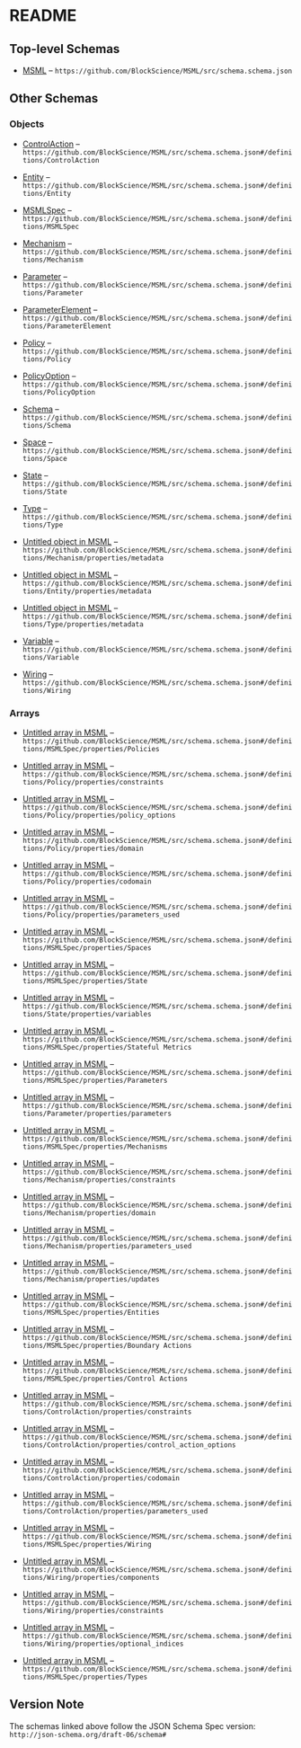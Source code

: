 # README

## Top-level Schemas

*   [MSML](./schema.md) – `https://github.com/BlockScience/MSML/src/schema.schema.json`

## Other Schemas

### Objects

*   [ControlAction](./schema-definitions-controlaction.md) – `https://github.com/BlockScience/MSML/src/schema.schema.json#/definitions/ControlAction`

*   [Entity](./schema-definitions-entity.md) – `https://github.com/BlockScience/MSML/src/schema.schema.json#/definitions/Entity`

*   [MSMLSpec](./schema-definitions-msmlspec.md "A JSON schema that is used in the mathematical specification mapping library to create the underlying MSML object") – `https://github.com/BlockScience/MSML/src/schema.schema.json#/definitions/MSMLSpec`

*   [Mechanism](./schema-definitions-mechanism.md) – `https://github.com/BlockScience/MSML/src/schema.schema.json#/definitions/Mechanism`

*   [Parameter](./schema-definitions-parameter.md) – `https://github.com/BlockScience/MSML/src/schema.schema.json#/definitions/Parameter`

*   [ParameterElement](./schema-definitions-parameterelement.md) – `https://github.com/BlockScience/MSML/src/schema.schema.json#/definitions/ParameterElement`

*   [Policy](./schema-definitions-policy.md) – `https://github.com/BlockScience/MSML/src/schema.schema.json#/definitions/Policy`

*   [PolicyOption](./schema-definitions-policyoption.md) – `https://github.com/BlockScience/MSML/src/schema.schema.json#/definitions/PolicyOption`

*   [Schema](./schema-definitions-schema.md) – `https://github.com/BlockScience/MSML/src/schema.schema.json#/definitions/Schema`

*   [Space](./schema-definitions-space.md) – `https://github.com/BlockScience/MSML/src/schema.schema.json#/definitions/Space`

*   [State](./schema-definitions-state.md) – `https://github.com/BlockScience/MSML/src/schema.schema.json#/definitions/State`

*   [Type](./schema-definitions-type.md) – `https://github.com/BlockScience/MSML/src/schema.schema.json#/definitions/Type`

*   [Untitled object in MSML](./schema-definitions-mechanism-properties-metadata.md) – `https://github.com/BlockScience/MSML/src/schema.schema.json#/definitions/Mechanism/properties/metadata`

*   [Untitled object in MSML](./schema-definitions-entity-properties-metadata.md) – `https://github.com/BlockScience/MSML/src/schema.schema.json#/definitions/Entity/properties/metadata`

*   [Untitled object in MSML](./schema-definitions-type-properties-metadata.md) – `https://github.com/BlockScience/MSML/src/schema.schema.json#/definitions/Type/properties/metadata`

*   [Variable](./schema-definitions-variable.md) – `https://github.com/BlockScience/MSML/src/schema.schema.json#/definitions/Variable`

*   [Wiring](./schema-definitions-wiring.md) – `https://github.com/BlockScience/MSML/src/schema.schema.json#/definitions/Wiring`

### Arrays

*   [Untitled array in MSML](./schema-definitions-msmlspec-properties-policies.md) – `https://github.com/BlockScience/MSML/src/schema.schema.json#/definitions/MSMLSpec/properties/Policies`

*   [Untitled array in MSML](./schema-definitions-policy-properties-constraints.md) – `https://github.com/BlockScience/MSML/src/schema.schema.json#/definitions/Policy/properties/constraints`

*   [Untitled array in MSML](./schema-definitions-policy-properties-policy_options.md) – `https://github.com/BlockScience/MSML/src/schema.schema.json#/definitions/Policy/properties/policy_options`

*   [Untitled array in MSML](./schema-definitions-policy-properties-domain.md) – `https://github.com/BlockScience/MSML/src/schema.schema.json#/definitions/Policy/properties/domain`

*   [Untitled array in MSML](./schema-definitions-policy-properties-codomain.md) – `https://github.com/BlockScience/MSML/src/schema.schema.json#/definitions/Policy/properties/codomain`

*   [Untitled array in MSML](./schema-definitions-policy-properties-parameters_used.md) – `https://github.com/BlockScience/MSML/src/schema.schema.json#/definitions/Policy/properties/parameters_used`

*   [Untitled array in MSML](./schema-definitions-msmlspec-properties-spaces.md) – `https://github.com/BlockScience/MSML/src/schema.schema.json#/definitions/MSMLSpec/properties/Spaces`

*   [Untitled array in MSML](./schema-definitions-msmlspec-properties-state.md) – `https://github.com/BlockScience/MSML/src/schema.schema.json#/definitions/MSMLSpec/properties/State`

*   [Untitled array in MSML](./schema-definitions-state-properties-variables.md) – `https://github.com/BlockScience/MSML/src/schema.schema.json#/definitions/State/properties/variables`

*   [Untitled array in MSML](./schema-definitions-msmlspec-properties-stateful-metrics.md) – `https://github.com/BlockScience/MSML/src/schema.schema.json#/definitions/MSMLSpec/properties/Stateful Metrics`

*   [Untitled array in MSML](./schema-definitions-msmlspec-properties-parameters.md) – `https://github.com/BlockScience/MSML/src/schema.schema.json#/definitions/MSMLSpec/properties/Parameters`

*   [Untitled array in MSML](./schema-definitions-parameter-properties-parameters.md) – `https://github.com/BlockScience/MSML/src/schema.schema.json#/definitions/Parameter/properties/parameters`

*   [Untitled array in MSML](./schema-definitions-msmlspec-properties-mechanisms.md) – `https://github.com/BlockScience/MSML/src/schema.schema.json#/definitions/MSMLSpec/properties/Mechanisms`

*   [Untitled array in MSML](./schema-definitions-mechanism-properties-constraints.md) – `https://github.com/BlockScience/MSML/src/schema.schema.json#/definitions/Mechanism/properties/constraints`

*   [Untitled array in MSML](./schema-definitions-mechanism-properties-domain.md) – `https://github.com/BlockScience/MSML/src/schema.schema.json#/definitions/Mechanism/properties/domain`

*   [Untitled array in MSML](./schema-definitions-mechanism-properties-parameters_used.md) – `https://github.com/BlockScience/MSML/src/schema.schema.json#/definitions/Mechanism/properties/parameters_used`

*   [Untitled array in MSML](./schema-definitions-mechanism-properties-updates.md) – `https://github.com/BlockScience/MSML/src/schema.schema.json#/definitions/Mechanism/properties/updates`

*   [Untitled array in MSML](./schema-definitions-msmlspec-properties-entities.md) – `https://github.com/BlockScience/MSML/src/schema.schema.json#/definitions/MSMLSpec/properties/Entities`

*   [Untitled array in MSML](./schema-definitions-msmlspec-properties-boundary-actions.md) – `https://github.com/BlockScience/MSML/src/schema.schema.json#/definitions/MSMLSpec/properties/Boundary Actions`

*   [Untitled array in MSML](./schema-definitions-msmlspec-properties-control-actions.md) – `https://github.com/BlockScience/MSML/src/schema.schema.json#/definitions/MSMLSpec/properties/Control Actions`

*   [Untitled array in MSML](./schema-definitions-controlaction-properties-constraints.md) – `https://github.com/BlockScience/MSML/src/schema.schema.json#/definitions/ControlAction/properties/constraints`

*   [Untitled array in MSML](./schema-definitions-controlaction-properties-control_action_options.md) – `https://github.com/BlockScience/MSML/src/schema.schema.json#/definitions/ControlAction/properties/control_action_options`

*   [Untitled array in MSML](./schema-definitions-controlaction-properties-codomain.md) – `https://github.com/BlockScience/MSML/src/schema.schema.json#/definitions/ControlAction/properties/codomain`

*   [Untitled array in MSML](./schema-definitions-controlaction-properties-parameters_used.md) – `https://github.com/BlockScience/MSML/src/schema.schema.json#/definitions/ControlAction/properties/parameters_used`

*   [Untitled array in MSML](./schema-definitions-msmlspec-properties-wiring.md) – `https://github.com/BlockScience/MSML/src/schema.schema.json#/definitions/MSMLSpec/properties/Wiring`

*   [Untitled array in MSML](./schema-definitions-wiring-properties-components.md) – `https://github.com/BlockScience/MSML/src/schema.schema.json#/definitions/Wiring/properties/components`

*   [Untitled array in MSML](./schema-definitions-wiring-properties-constraints.md) – `https://github.com/BlockScience/MSML/src/schema.schema.json#/definitions/Wiring/properties/constraints`

*   [Untitled array in MSML](./schema-definitions-wiring-properties-optional_indices.md) – `https://github.com/BlockScience/MSML/src/schema.schema.json#/definitions/Wiring/properties/optional_indices`

*   [Untitled array in MSML](./schema-definitions-msmlspec-properties-types.md) – `https://github.com/BlockScience/MSML/src/schema.schema.json#/definitions/MSMLSpec/properties/Types`

## Version Note

The schemas linked above follow the JSON Schema Spec version: `http://json-schema.org/draft-06/schema#`
